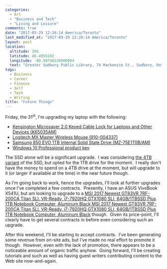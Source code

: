 ```yaml
---
categories:
  - Art
  - "Business and Tech"
  - "Living and Leisure"
comments: true
date: "2017-03-29 12:26:14 America/Toronto"
last_modified_at: "2017-03-29 12:26:14 America/Toronto"
layout: post
location:
  altitude: 266
  latitude: 46.4955102
  longitude: -80.99748220000004
  text: "Greater Sudbury Public Library, 74 Mackenzie St., Sudbury, Ontario, P3C 4X8, Canada"
tags:
  - Business
  - Career
  - Finance
  - Self
  - Tech
  - Writing
title: "Future Things"
---
```


Friday, the 31<sup>st</sup>, I'm upgrading my laptop with the following:

* <a href="{{ site.uri.aStore }}/#detail/B01K1JUO14" rel="me" title="">Kensington Microsaver 2.0 Keyed Cable Lock for Laptops and Other Devices (K65035AM)</a>
* <a href="{{ site.uri.aStore }}/#detail/B00TZR3WRM" rel="me" title="">Logitech MX Master Wireless Mouse (910-004337)</a>
* <a href="http://www.bestbuy.ca/en-ca/product/mz-75e1t0b-am/10366522.aspx" target="_blank" title="">Samsung 850 EVO 1TB Internal Solid State Drive (MZ-75E1T0B/AM)</a>
* <a href="{{ site.uri.aStore }}/#detail/B01ERYGUG2" rel="me" title="">Windows 10 Professional product key</a>

The SSD alone will be a significant upgrade.&nbsp; I was considering <a href="{{ site.uri.aStore }}/#detail/B01G844OOO" rel="me" title="">the 4TB variant</a> of the
SSD, but opted for the 1TB drive for the moment.&nbsp; I really don't have the money to spend on a 4TB drive at the moment, but will upgrade to it (or larger if
available at the time) in the near future though.

As I'm going back to work, hence the upgrades, I'll look at further upgrades once I've completed a few
contracts.&nbsp; Presently, I have an ASUS VivoBook X541U, but am looking to upgrade to a <a href="{{ site.uri.aStore }}/#detail/B01N4JZ295" rel="me" title="">MSI
2017 Newest GT83VR 7RF-200CA Titan SLI. VR-Ready, i7-7920HQ GTX1080 SLI, 64GB/1TBSSD Plus 1TB Notebook Computer, Aluminum Black	MSI 2017 Newest GT83VR 7RF-200CA
Titan SLI. VR-Ready, i7-7920HQ GTX1080 SLI, 64GB/1TBSSD Plus 1TB Notebook Computer, Aluminum Black</a> though.&nbsp; Given its price-point, I'll clearly have to get
several contracts in before even considering such an upgrade.

After this weekend, I'll be starting to accept contracts.&nbsp; I've been generating some revenue from on-site ads, but I've made no real effort to promote it
though.&nbsp; However, even with the lack of promotion, there appears to be a noticeable amount of organic traffic anyhow.&nbsp; Going forward, I'll be creating
tutorials and such as well as having guest writers contributing content to the Web site now-and-again.
